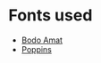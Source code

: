 # Fonts used

- [Bodo Amat](https://www.dafont.com/bodo-amat.font)
- [Poppins](https://fonts.google.com/specimen/Poppins)
